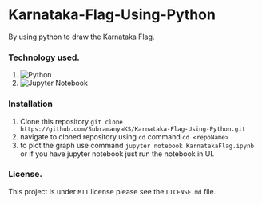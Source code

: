 # Karnataka-Flag-Using-Python

By using python to draw the Karnataka Flag.

### Technology used.

1. ![Python](https://img.shields.io/badge/python-3670A0?style=for-the-badge&logo=python&logoColor=ffdd54)
2. ![Jupyter Notebook](https://img.shields.io/badge/jupyter-%23FA0F00.svg?style=for-the-badge&logo=jupyter&logoColor=white)

### Installation

1. Clone this repository `git clone https://github.com/SubramanyaKS/Karnataka-Flag-Using-Python.git `
2. navigate to cloned repository using `cd` command `cd <repoName>`
3.  to plot the graph use command `jupyter notebook KarnatakaFlag.ipynb`
              or
     if you have jupyter notebook just run the notebook in UI.
     
     
 ### License.
 
 This project is under `MIT` license please see the `LICENSE.md` file.
 
